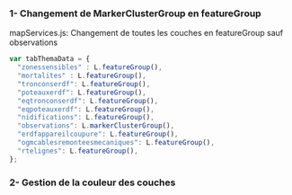 
### 1- Changement de MarkerClusterGroup en featureGroup
mapServices.js: Changement de toutes les couches en featureGroup sauf observations
```javascript
var tabThemaData = {
  "zonessensibles" : L.featureGroup(), 
  "mortalites" : L.featureGroup(), 
  "tronconserdf": L.featureGroup(),
  "poteauxerdf": L.featureGroup(),
  "eqtronconserdf": L.featureGroup(),
  "eqpoteauxerdf": L.featureGroup(),
  "nidifications": L.featureGroup(),
  "observations": L.markerClusterGroup(),
  "erdfappareilcoupure": L.featureGroup(),
  "ogmcablesremonteesmecaniques": L.featureGroup(),
  "rtelignes": L.featureGroup(),
};

```

### 2- Gestion de la couleur des couches
